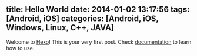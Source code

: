 title: Hello World
date: 2014-01-02 13:17:56
tags: [Android, iOS]
categories: [Android, iOS, Windows, Linux, C++, JAVA]
---

Welcome to [Hexo](http://zespia.tw/hexo)! This is your very first post. Check [documentation](http://zespia.tw/hexo/docs) to learn how to use.